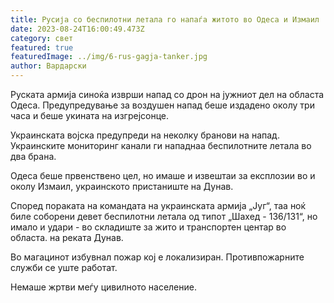 ```yaml
---
title: Русија со беспилотни летала го напаѓа житото во Одеса и Измаил
date: 2023-08-24T16:00:49.473Z
category: свет
featured: true
featuredImage: ../img/6-rus-gagja-tanker.jpg
author: Вардарски
---
```

Руската армија синоќа изврши напад со дрон на јужниот дел на областа Одеса. Предупредување за воздушен напад беше издадено околу три часа и беше укината на изгрејсонце.

Украинската војска предупреди на неколку бранови на напад. Украинските мониторинг канали ги нападнаа беспилотните летала во два брана.

Одеса беше првенствено цел, но имаше и извештаи за експлозии во и околу Измаил, украинското пристаниште на Дунав.

Според пораката на командата на украинската армија „Југ“, таа ноќ биле соборени девет беспилотни летала од типот „Шахед - 136/131“, но имало и удари - во складиште за жито и транспортен центар во областа. на реката Дунав.

Во магацинот избувнал пожар кој е локализиран. Противпожарните служби се уште работат.

Немаше жртви меѓу цивилното население.